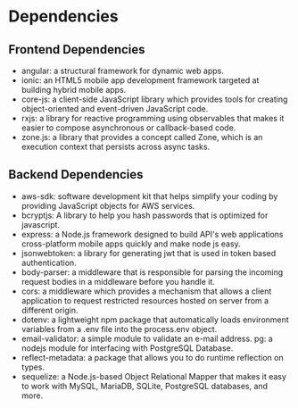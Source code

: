 # Dependencies
## Frontend Dependencies
- angular: a structural framework for dynamic web apps.
- ionic: an HTML5 mobile app development framework targeted at building hybrid mobile apps.
- core-js: a client-side JavaScript library which provides tools for creating object-oriented and event-driven JavaScript code.
- rxjs: a library for reactive programming using observables that makes it easier to compose asynchronous or callback-based code.
- zone.js: a library that provides a concept called Zone, which is an execution context that persists across async tasks.
## Backend Dependencies
- aws-sdk: software development kit that helps simplify your coding by providing JavaScript objects for AWS services.
- bcryptjs: A library to help you hash passwords that is optimized for javascript.
- express: a Node.js framework designed to build API's web applications cross-platform mobile apps quickly and make node js easy.
- jsonwebtoken: a library for generating jwt that is used in token based authentication.
- body-parser: a middleware that is responsible for parsing the incoming request bodies in a middleware before you handle it.
- cors: a middleware which provides a mechanism that allows a client application to request restricted resources hosted on server from a different origin.
- dotenv: a lightweight npm package that automatically loads environment variables from a .env file into the process.env object.
- email-validator: a simple module to validate an e-mail address.
pg: a nodejs module for interfacing with PostgreSQL Database.
- reflect-metadata: a package that allows you to do runtime reflection on types.
- sequelize: a Node.js-based Object Relational Mapper that makes it easy to work with MySQL, MariaDB, SQLite, PostgreSQL databases, and more.